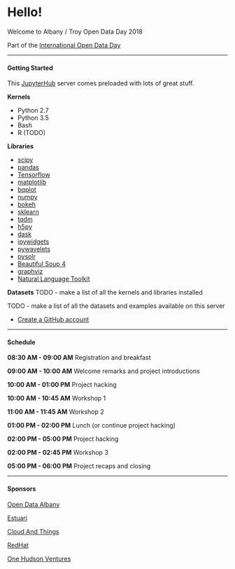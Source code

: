 # Hello!

Welcome to Albany / Troy Open Data Day 2018

Part of the [International Open Data Day](http://opendataday.org/)

<hr/>

#### Getting Started

This [JupyterHub](https://github.com/jupyterhub) server comes preloaded with lots of great stuff.

**Kernels**
- Python 2.7
- Python 3.5
- Bash
- R (TODO)

**Libraries**
- [scipy](https://www.scipy.org/)
- [pandas](https://pandas.pydata.org/)
- [Tensorflow](https://www.tensorflow.org/)
- [matplotlib](https://matplotlib.org/)
- [bqplot](https://github.com/bloomberg/bqplot)
- [numpy](http://www.numpy.org/)
- [bokeh](https://bokeh.pydata.org/en/latest/)
- [sklearn](http://scikit-learn.org/stable/)
- [tqdm](https://pypi.python.org/pypi/tqdm)
- [h5py](http://www.h5py.org/)
- [dask](https://dask.pydata.org/en/latest/)
- [ipywidgets](https://github.com/jupyter-widgets/ipywidgets)
- [pywavelets](https://pywavelets.readthedocs.io/en/latest/)
- [pysolr](https://github.com/django-haystack/pysolr)
- [Beautiful Soup 4](https://www.crummy.com/software/BeautifulSoup/bs4/doc/)
- [graphviz](https://www.graphviz.org/)
- [Natural Language Toolkit](https://www.nltk.org/)

**Datasets**
TODO - make a list of all the kernels and libraries installed

TODO - make a list of all the datasets and examples available on this server

- [Create a GitHub account](https://github.com/join?source=header-home)

<hr/>

#### Schedule

**08:30 AM - 09:00 AM** Registration and breakfast

**09:00 AM - 10:00 AM** Welcome remarks and project introductions

**10:00 AM - 01:00 PM** Project hacking

**10:00 AM - 10:45 AM** Workshop 1

**11:00 AM - 11:45 AM** Workshop 2

**01:00 PM - 02:00 PM** Lunch (or continue project hacking)

**02:00 PM - 05:00 PM** Project hacking

**02:00 PM - 02:45 PM** Workshop 3

**05:00 PM - 06:00 PM** Project recaps and closing

<hr/>

#### Sponsors

[Open Data Albany](http://opendataalbany.org/)

[Estuari](http://onehudson.io)

[Cloud And Things](http://cloudandthings.com/)

[RedHat](http://redhat.com/)

[One Hudson Ventures](https://onehudson.io)